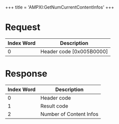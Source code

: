 +++
title = 'AMPXI:GetNumCurrentContentInfos'
+++

# Request

| Index Word | Description                |
|------------|----------------------------|
| 0          | Header code \[0x005B0000\] |

# Response

| Index Word | Description             |
|------------|-------------------------|
| 0          | Header code             |
| 1          | Result code             |
| 2          | Number of Content Infos |